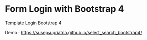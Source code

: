 # Form Login with Bootstrap 4
Template Login Bootstrap 4

Demo : https://susepsupriatna.github.io/select_search_bootstrap4/
